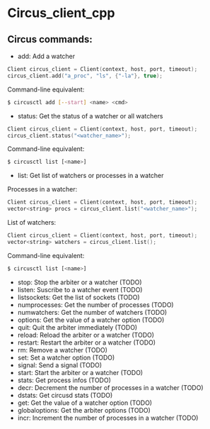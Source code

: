 # Circus_client_cpp

## Circus commands:

 * add: Add a watcher
 ```cpp
 Client circus_client = Client(context, host, port, timeout);
 circus_client.add("a_proc", "ls", {"-la"}, true);
 ```
 
 Command-line equivalent:
 ```bash
 $ circusctl add [--start] <name> <cmd>
```


 * status: Get the status of a watcher or all watchers
 ```cpp
 Client circus_client = Client(context, host, port, timeout);
 circus_client.status("<watcher_name>");
 ```
 
 Command-line equivalent:
 ```bash
 $ circusctl list [<name>]
```
 * list: Get list of watchers or processes in a watcher
 
 Processes in a watcher:
 ```cpp
 Client circus_client = Client(context, host, port, timeout);
 vector<string> procs = circus_client.list("<watcher_name>");
 ```
 
  List of watchers:
 ```cpp
 Client circus_client = Client(context, host, port, timeout);
 vector<string> watchers = circus_client.list();
 ```
 
 Command-line equivalent:
 ```bash
 $ circusctl list [<name>]
```

 * stop: Stop the arbiter or a watcher (TODO)
 * listen: Suscribe to a watcher event (TODO)
 * listsockets: Get the list of sockets (TODO)
 * numprocesses: Get the number of processes (TODO)
 * numwatchers: Get the number of watchers (TODO)
 * options: Get the value of a watcher option (TODO)
 * quit: Quit the arbiter immediately (TODO)
 * reload: Reload the arbiter or a watcher (TODO)
 * restart: Restart the arbiter or a watcher (TODO)
 * rm: Remove a watcher (TODO)
 * set: Set a watcher option (TODO)
 * signal: Send a signal (TODO)
 * start: Start the arbiter or a watcher (TODO)
 * stats: Get process infos (TODO)
 * decr: Decrement the number of processes in a watcher (TODO)
 * dstats: Get circusd stats (TODO)
 * get: Get the value of a watcher option (TODO)
 * globaloptions: Get the arbiter options (TODO)
 * incr: Increment the number of processes in a watcher (TODO)

